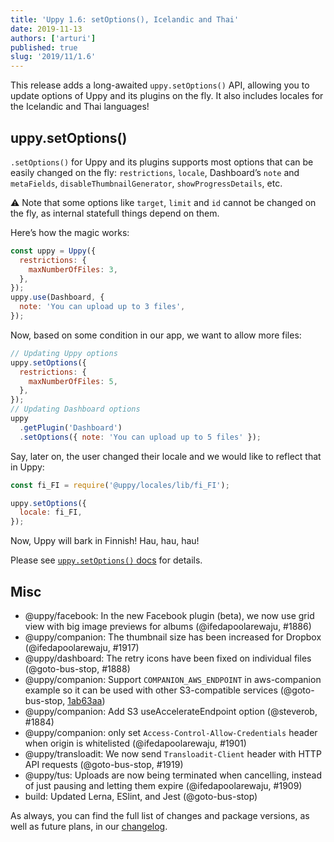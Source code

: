 ```yaml
---
title: 'Uppy 1.6: setOptions(), Icelandic and Thai'
date: 2019-11-13
authors: ['arturi']
published: true
slug: '2019/11/1.6'
---
```


This release adds a long-awaited `uppy.setOptions()` API, allowing you to update
options of Uppy and its plugins on the fly. It also includes locales for the
Icelandic and Thai languages!

<!--truncate-->

## uppy.setOptions()

`.setOptions()` for Uppy and its plugins supports most options that can be
easily changed on the fly: `restrictions`, `locale`, Dashboard’s `note` and
`metaFields`, `disableThumbnailGenerator`, `showProgressDetails`, etc.

⚠️ Note that some options like `target`, `limit` and `id` cannot be changed on
the fly, as internal statefull things depend on them.

Here’s how the magic works:

```js
const uppy = Uppy({
  restrictions: {
    maxNumberOfFiles: 3,
  },
});
uppy.use(Dashboard, {
  note: 'You can upload up to 3 files',
});
```

Now, based on some condition in our app, we want to allow more files:

```js
// Updating Uppy options
uppy.setOptions({
  restrictions: {
    maxNumberOfFiles: 5,
  },
});
// Updating Dashboard options
uppy
  .getPlugin('Dashboard')
  .setOptions({ note: 'You can upload up to 5 files' });
```

Say, later on, the user changed their locale and we would like to reflect that
in Uppy:

```js
const fi_FI = require('@uppy/locales/lib/fi_FI');

uppy.setOptions({
  locale: fi_FI,
});
```

Now, Uppy will bark in Finnish! Hau, hau, hau!

Please see
[`uppy.setOptions()` docs](https://uppy.io/docs/uppy/#uppy-setOptions-opts) for
details.

## Misc

- @uppy/facebook: In the new Facebook plugin (beta), we now use grid view with
  big image previews for albums (@ifedapoolarewaju, #1886)
- @uppy/companion: The thumbnail size has been increased for Dropbox
  (@ifedapoolarewaju, #1917)
- @uppy/dashboard: The retry icons have been fixed on individual files
  (@goto-bus-stop, #1888)
- @uppy/companion: Support `COMPANION_AWS_ENDPOINT` in aws-companion example so
  it can be used with other S3-compatible services (@goto-bus-stop,
  [1ab63aa](https://github.com/transloadit/uppy/commit/1ab63aa395859815871c4e1e62dda6e9ca66595f))
- @uppy/companion: Add S3 useAccelerateEndpoint option (@steverob, #1884)
- @uppy/companion: only set `Access-Control-Allow-Credentials` header when
  origin is whitelisted (@ifedapoolarewaju, #1901)
- @uppy/transloadit: We now send `Transloadit-Client` header with HTTP API
  requests (@goto-bus-stop, #1919)
- @uppy/tus: Uploads are now being terminated when cancelling, instead of just
  pausing and letting them expire (@ifedapoolarewaju, #1909)
- build: Updated Lerna, ESlint, and Jest (@goto-bus-stop)

As always, you can find the full list of changes and package versions, as well
as future plans, in our
[changelog](https://github.com/transloadit/uppy/blob/master/CHANGELOG.md).
